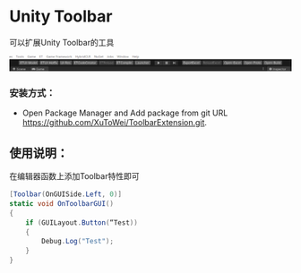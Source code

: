 # Unity Toolbar

可以扩展Unity Toolbar的工具

![](Images~/1.png)

### 安装方式：
- Open Package Manager and Add package from git URL https://github.com/XuToWei/ToolbarExtension.git.

## 使用说明：

在编辑器函数上添加Toolbar特性即可

```csharp
[Toolbar(OnGUISide.Left, 0)]
static void OnToolbarGUI()
{
    if (GUILayout.Button(“Test))
    {
        Debug.Log("Test");
    }
}
```




